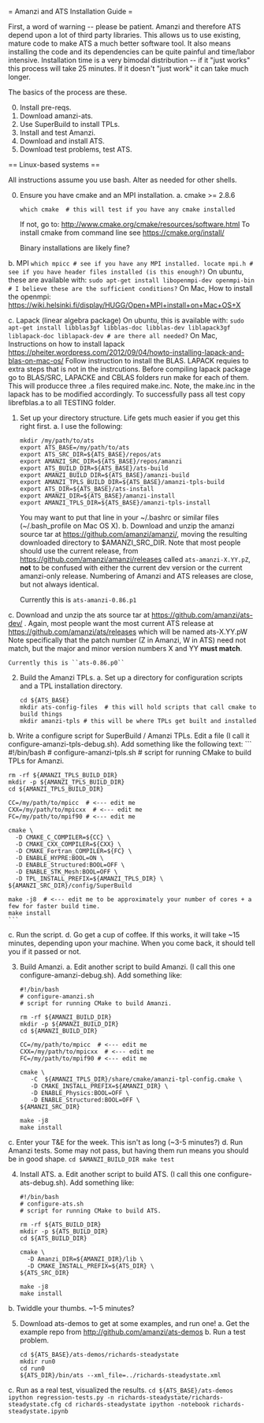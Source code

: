 = Amanzi and ATS Installation Guide =

First, a word of warning -- please be patient.  Amanzi and therefore ATS depend upon a lot of third party libraries.  This allows us to use existing, mature code to make ATS a much better software tool.  It also means installing the code and its dependencies can be quite painful and time/labor intensive.  Installation time is a very bimodal distribution -- if it "just works" this process will take 25 minutes.  If it doesn't "just work" it can take much longer.

The basics of the process are these.

0. Install pre-reqs.
1. Download amanzi-ats.
2. Use SuperBuild to install TPLs.
3. Install and test Amanzi.
4. Download and install ATS.
5. Download test problems, test ATS.

== Linux-based systems ==

All instructions assume you use bash.  Alter as needed for other shells.

0. Ensure you have cmake and an MPI installation.
  a. cmake >= 2.8.6
    ```
    which cmake  # this will test if you have any cmake installed
    ``` 
    If not, go to: http://www.cmake.org/cmake/resources/software.html
    To install cmake from command line see https://cmake.org/install/
    
    Binary installations are likely fine?
    
  b. MPI
    ```
    which mpicc # see if you have any MPI installed.
    locate mpi.h # see if you have header files installed (is this enough?)
    ```
    On ubuntu, these are available with:
    ```
    sudo apt-get install libopenmpi-dev openmpi-bin  # I believe these are the sufficient conditions?
    ```
    On Mac, How to install the openmpi:
    https://wiki.helsinki.fi/display/HUGG/Open+MPI+install+on+Mac+OS+X
   
    
  c. Lapack (linear algebra package)
    On ubuntu, this is available with:
    ```
    sudo apt-get install libblas3gf libblas-doc libblas-dev liblapack3gf liblapack-doc liblapack-dev # are there all needed?
    ```
    On Mac, Instructions on how to install lapack  
    https://pheiter.wordpress.com/2012/09/04/howto-installing-lapack-and-blas-on-mac-os/
    Follow instruction to install the BLAS. LAPACK requies to extra steps that is not in the instrcutions. 
    Before compiling lapack package go to BLAS/SRC, LAPACKE and CBLAS folders run make for each of them. This will producce three .a files required make.inc. Note, the make.inc in the lapack has to be modified accordingly. To successfully pass all test copy librefblas.a to all TESTING folder. 

1. Set up your directory structure.  Life gets much easier if you get this right first.
  a. I use the following:
    ```
    mkdir /my/path/to/ats
    export ATS_BASE=/my/path/to/ats
    export ATS_SRC_DIR=${ATS_BASE}/repos/ats
    export AMANZI_SRC_DIR=${ATS_BASE}/repos/amanzi
    export ATS_BUILD_DIR=${ATS_BASE}/ats-build
    export AMANZI_BUILD_DIR=${ATS_BASE}/amanzi-build    
    export AMANZI_TPLS_BUILD_DIR=${ATS_BASE}/amanzi-tpls-build    
    export ATS_DIR=${ATS_BASE}/ats-install
    export AMANZI_DIR=${ATS_BASE}/amanzi-install    
    export AMANZI_TPLS_DIR=${ATS_BASE}/amanzi-tpls-install    
    ```    
    You may want to put that line in your ~/.bashrc or similar files (~/.bash_profile on Mac OS X).
  b. Download and unzip the amanzi source tar at https://github.com/amanzi/amanzi/, moving the resulting downloaded directory to $AMANZI_SRC_DIR.  Note that most people should use the current release, from https://github.com/amanzi/amanzi/releases called ``ats-amanzi-X.YY.pZ``, **not** to be confused with either the current dev version or the current amanzi-only release.  Numbering of Amanzi and ATS releases are close, but not always identical.

    Currently this is ``ats-amanzi-0.86.p1``

  c. Download and unzip the ats source tar at https://github.com/amanzi/ats-dev/ .  Again, most people want the most current ATS release at https://github.com/amanzi/ats/releases which will be named ats-X.YY.pW  Note specifically that the patch number (Z in Amanzi, W in ATS) need not match, but the major and minor version numbers X and YY **must match**.

    Currently this is ``ats-0.86.p0``

2. Build the Amanzi TPLs.
  a. Set up a directory for configuration scripts and a TPL installation directory.
    ```
    cd ${ATS_BASE}
    mkdir ats-config-files  # this will hold scripts that call cmake to build things
    mkdir amanzi-tpls # this will be where TPLs get built and installed
    ```
  b. Write a configure script for SuperBuild / Amanzi TPLs.  Edit a file (I call it configure-amanzi-tpls-debug.sh).  Add something like the following text:
    ```
    #!/bin/bash
    # configure-amanzi-tpls.sh
    # script for running CMake to build TPLs for Amanzi.

    rm -rf ${AMANZI_TPLS_BUILD_DIR}
    mkdir -p ${AMANZI_TPLS_BUILD_DIR}
    cd ${AMANZI_TPLS_BUILD_DIR}

    CC=/my/path/to/mpicc  # <--- edit me
    CXX=/my/path/to/mpicxx  # <--- edit me
    FC=/my/path/to/mpif90 # <--- edit me

    cmake \
      -D CMAKE_C_COMPILER=${CC} \
      -D CMAKE_CXX_COMPILER=${CXX} \
      -D CMAKE_Fortran_COMPILER=${FC} \
      -D ENABLE_HYPRE:BOOL=ON \
      -D ENABLE_Structured:BOOL=OFF \
      -D ENABLE_STK_Mesh:BOOL=OFF \
      -D TPL_INSTALL_PREFIX=${AMANZI_TPLS_DIR} \
    ${AMANZI_SRC_DIR}/config/SuperBuild

    make -j8  # <--- edit me to be approximately your number of cores + a few for faster build time.
    make install
    ```

  c. Run the script.
  d. Go get a cup of coffee.  If this works, it will take ~15 minutes, depending upon your machine.  When you come back, it should tell you if it passed or not.


3. Build Amanzi.
  a. Edit another script to build Amanzi.  (I call this one configure-amanzi-debug.sh).  Add something like:
    ```
    #!/bin/bash
    # configure-amanzi.sh
    # script for running CMake to build Amanzi.

    rm -rf ${AMANZI_BUILD_DIR}
    mkdir -p ${AMANZI_BUILD_DIR}
    cd ${AMANZI_BUILD_DIR}

    CC=/my/path/to/mpicc  # <--- edit me
    CXX=/my/path/to/mpicxx  # <--- edit me
    FC=/my/path/to/mpif90 # <--- edit me

    cmake \
       -C  ${AMANZI_TPLS_DIR}/share/cmake/amanzi-tpl-config.cmake \
       -D CMAKE_INSTALL_PREFIX=${AMANZI_DIR} \
       -D ENABLE_Physics:BOOL=OFF \
       -D ENABLE_Structured:BOOL=OFF \
    ${AMANZI_SRC_DIR}

    make -j8
    make install
    ```
  c. Enter your T&E for the week.  This isn't as long (~3-5 minutes?)
  d. Run Amanzi tests.  Some may not pass, but having them run means you should be in good shape.
    ```
    cd $AMANZI_BUILD_DIR
    make test
    ```

4. Install ATS.
  a. Edit another script to build ATS.  (I call this one configure-ats-debug.sh).  Add something like:
    ```
    #!/bin/bash
    # configure-ats.sh
    # script for running CMake to build ATS.

    rm -rf ${ATS_BUILD_DIR}
    mkdir -p ${ATS_BUILD_DIR}
    cd ${ATS_BUILD_DIR}

    cmake \
      -D Amanzi_DIR=${AMANZI_DIR}/lib \
      -D CMAKE_INSTALL_PREFIX=${ATS_DIR} \
    ${ATS_SRC_DIR}

    make -j8
    make install
    ```
  b. Twiddle your thumbs.  ~1-5 minutes?

5. Download ats-demos to get at some examples, and run one!
  a. Get the example repo from http://github.com/amanzi/ats-demos
  b. Run a test problem.
    ```
    cd ${ATS_BASE}/ats-demos/richards-steadystate
    mkdir run0
    cd run0
    ${ATS_DIR}/bin/ats --xml_file=../richards-steadystate.xml
    ```
  c. Run as a real test, visualized the results.
    ```
    cd ${ATS_BASE}/ats-demos
    ipython regression-tests.py -n richards-steadystate/richards-steadystate.cfg
    cd richards-steadystate
    ipython -notebook richards-steadystate.ipynb
    ```
   
